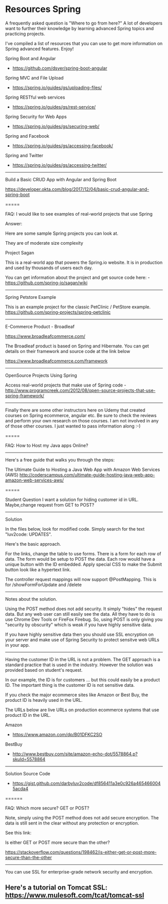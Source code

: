 # Resources Spring

A frequently asked question is "Where to go from here?" A lot of developers want to further their knowledge by learning advanced Spring topics and practicing projects.

I've compiled a list of resources that you can use to get more information on Spring advanced features. Enjoy!

Spring Boot and Angular

- https://github.com/dsyer/spring-boot-angular

Spring MVC and File Upload

- https://spring.io/guides/gs/uploading-files/

Spring RESTful web services

- https://spring.io/guides/gs/rest-service/

Spring Security for Web Apps

- https://spring.io/guides/gs/securing-web/

Spring and Facebook

- https://spring.io/guides/gs/accessing-facebook/

Spring and Twitter

- https://spring.io/guides/gs/accessing-twitter/

--- 

Build a Basic CRUD App with Angular and Spring Boot

https://developer.okta.com/blog/2017/12/04/basic-crud-angular-and-spring-boot

=====

FAQ: I would like to see examples of real-world projects that use Spring

Answer:

Here are some sample Spring projects you can look at.

They are of moderate size complexity

Project Sagan 

This is a real-world app that powers the Spring.io website. It is in production and used by thousands of users each day.

You can get information about the project and get source code here: - https://github.com/spring-io/sagan/wiki

---

Spring Petstore Example

This is an example project for the classic PetClinic / PetStore example. https://github.com/spring-projects/spring-petclinic

---

E-Commerce Product - Broadleaf

https://www.broadleafcommerce.com/

The Broadleaf product is based on Spring and Hibernate. You can get details on their framework and source code at the link below

https://www.broadleafcommerce.com/framework

---

OpenSource Projects Using Spring

Access real-world projects that make use of Spring code - http://www.programcreek.com/2012/08/open-source-projects-that-use-spring-framework/

---

Finally there are some other instructors here on Udemy that created courses on Spring ecommerce, angular etc. Be sure to check the reviews
and perform your own research on those courses. I am not involved in any of those other courses. I just wanted to pass information along :-)

=====

FAQ: How to Host my Java apps Online?

---

Here's a free guide that walks you through the steps:

The Ultimate Guide to Hosting a Java Web App with Amazon Web Services (AWS) http://coderscampus.com/ultimate-guide-hosting-java-web-app-amazon-web-services-aws/

=====

Student Question I want a solution for hiding customer id in URL. Maybe,change request from GET to POST?

---

Solution

In the files below, look for modified code. Simply search for the text "luv2code: UPDATES".

Here's the basic approach.

For the links, change the table to use forms. There is a form for each row of data. The form would be setup to POST the data. Each row would have a unique button with the ID embedded. Apply special CSS to make the Submit button look like a hypertext link.

The controller request mappings will now support @PostMapping. This is for /showFormForUpdate and /delete

---

Notes about the solution.

Using the POST method does not add security. It simply "hides" the request data. But any web user can still easily see the data. All they have to do is use Chrome Dev Tools or FireFox Firebug. So, using POST is only giving you "security by obscurity" which is weak if you have highly sensitive data.

If you have highly sensitive data then you should use SSL encryption on your server and make use of Spring Security to protect sensitve web URLs in your app.

---

Having the customer ID in the URL is not a problem. The GET approach is a standard practice that is used in the industry. However the solution was provided based on student's request.

In our example, the ID is for customers ... but this could easily be a product ID. The important thing is the customer ID is not sensitive data.

If you check the major ecommerce sites like Amazon or Best Buy, the product ID is heavily used in the URL.

The URLs below are live URLs on production ecommerce systems that use product ID in the URL.

Amazon
- https://www.amazon.com/dp/B01DFKC2SO

BestBuy
- http://www.bestbuy.com/site/amazon-echo-dot/5578864.p?skuId=5578864

---

Solution Source Code

- https://gist.github.com/darbyluv2code/df856411a3e0c926a4654660045acda4

======

FAQ: Which more secure? GET or POST?

Note, simply using the POST method does not add secure encryption. The data is still sent in the clear without any protection or encryption.

See this link:

Is either GET or POST more secure than the other?

https://stackoverflow.com/questions/198462/is-either-get-or-post-more-secure-than-the-other

--- 

You can use SSL for enterprise-grade network security and encryption.

Here's a tutorial on Tomcat SSL: https://www.mulesoft.com/tcat/tomcat-ssl
---

